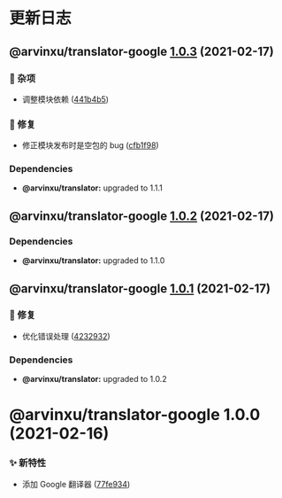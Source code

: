 # 更新日志

## @arvinxu/translator-google [1.0.3](https://github.com/arvinxx/translator/compare/@arvinxu/translator-google@1.0.2...@arvinxu/translator-google@1.0.3) (2021-02-17)


### 🎫 杂项

* 调整模块依赖 ([441b4b5](https://github.com/arvinxx/translator/commit/441b4b5))


### 🐛 修复

* 修正模块发布时是空包的 bug ([cfb1f98](https://github.com/arvinxx/translator/commit/cfb1f98))





### Dependencies

* **@arvinxu/translator:** upgraded to 1.1.1

## @arvinxu/translator-google [1.0.2](https://github.com/arvinxx/translator/compare/@arvinxu/translator-google@1.0.1...@arvinxu/translator-google@1.0.2) (2021-02-17)





### Dependencies

* **@arvinxu/translator:** upgraded to 1.1.0

## @arvinxu/translator-google [1.0.1](https://github.com/arvinxx/translator/compare/@arvinxu/translator-google@1.0.0...@arvinxu/translator-google@1.0.1) (2021-02-17)


### 🐛 修复

* 优化错误处理 ([4232932](https://github.com/arvinxx/translator/commit/4232932))





### Dependencies

* **@arvinxu/translator:** upgraded to 1.0.2

# @arvinxu/translator-google 1.0.0 (2021-02-16)


### ✨ 新特性

* 添加 Google 翻译器 ([77fe934](https://github.com/arvinxx/translator/commit/77fe934))
